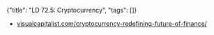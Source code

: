 {"title": "LD 72.5: Cryptocurrency", "tags": []}
* [visualcapitalist.com/cryptocurrency-redefining-future-of-finance/](https://www.visualcapitalist.com/cryptocurrency-redefining-future-of-finance/)

